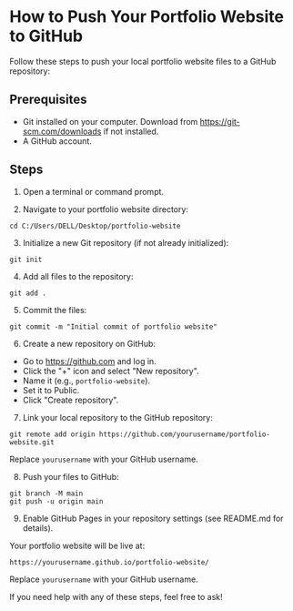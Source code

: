 # How to Push Your Portfolio Website to GitHub

Follow these steps to push your local portfolio website files to a GitHub repository:

## Prerequisites
- Git installed on your computer. Download from https://git-scm.com/downloads if not installed.
- A GitHub account.

## Steps

1. Open a terminal or command prompt.

2. Navigate to your portfolio website directory:
```
cd C:/Users/DELL/Desktop/portfolio-website
```

3. Initialize a new Git repository (if not already initialized):
```
git init
```

4. Add all files to the repository:
```
git add .
```

5. Commit the files:
```
git commit -m "Initial commit of portfolio website"
```

6. Create a new repository on GitHub:
- Go to https://github.com and log in.
- Click the "+" icon and select "New repository".
- Name it (e.g., `portfolio-website`).
- Set it to Public.
- Click "Create repository".

7. Link your local repository to the GitHub repository:
```
git remote add origin https://github.com/yourusername/portfolio-website.git
```
Replace `yourusername` with your GitHub username.

8. Push your files to GitHub:
```
git branch -M main
git push -u origin main
```

9. Enable GitHub Pages in your repository settings (see README.md for details).

Your portfolio website will be live at:
```
https://yourusername.github.io/portfolio-website/
```

Replace `yourusername` with your GitHub username.

If you need help with any of these steps, feel free to ask!
